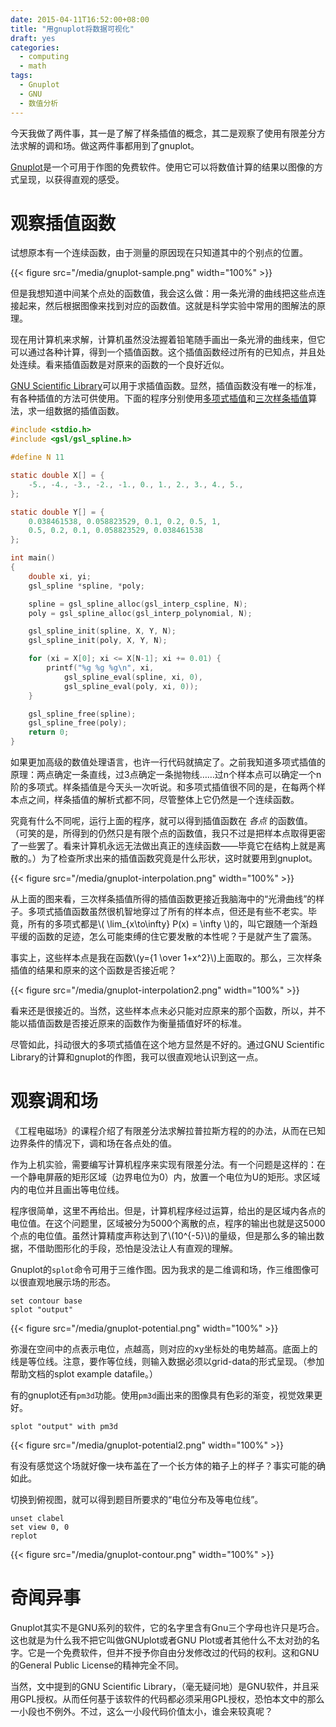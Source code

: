 ```yaml
---
date: 2015-04-11T16:52:00+08:00
title: "用gnuplot将数据可视化"
draft: yes
categories:
  - computing
  - math
tags:
  - Gnuplot
  - GNU
  - 数值分析
---
```


今天我做了两件事，其一是了解了样条插值的概念，其二是观察了使用有限差分方法求解的调和场。做这两件事都用到了gnuplot。

[Gnuplot](http://www.gnuplot.info/)是一个可用于作图的免费软件。使用它可以将数值计算的结果以图像的方式呈现，以获得直观的感受。

# 观察插值函数

试想原本有一个连续函数，由于测量的原因现在只知道其中的个别点的位置。

{{< figure src="/media/gnuplot-sample.png" width="100%" >}}

但是我想知道中间某个点处的函数值，我会这么做：用一条光滑的曲线把这些点连接起来，然后根据图像来找到对应的函数值。这就是科学实验中常用的图解法的原理。

<!--more-->

现在用计算机来求解，计算机虽然没法握着铅笔随手画出一条光滑的曲线来，但它可以通过各种计算，得到一个插值函数。这个插值函数经过所有的已知点，并且处处连续。看来插值函数是对原来的函数的一个良好近似。

[GNU Scientific Library](http://www.gnu.org/software/gsl/)可以用于求插值函数。显然，插值函数没有唯一的标准，有各种插值的方法可供使用。下面的程序分别使用[多项式插值](http://zh.wikipedia.org/zh-cn/%E5%A4%9A%E9%A1%B9%E5%BC%8F%E6%8F%92%E5%80%BC)和[三次样条插值](http://zh.wikipedia.org/wiki/%E6%A0%B7%E6%9D%A1%E6%8F%92%E5%80%BC#.E4.B8.89.E6.AC.A1.E6.A0.B7.E6.9D.A1.E6.8F.92.E5.80.BC)算法，求一组数据的插值函数。

```c
#include <stdio.h>
#include <gsl/gsl_spline.h>

#define N 11

static double X[] = {
	-5., -4., -3., -2., -1., 0., 1., 2., 3., 4., 5.,
};

static double Y[] = {
	0.038461538, 0.058823529, 0.1, 0.2, 0.5, 1,
	0.5, 0.2, 0.1, 0.058823529, 0.038461538
};

int main()
{
	double xi, yi;
	gsl_spline *spline, *poly;

	spline = gsl_spline_alloc(gsl_interp_cspline, N);
	poly = gsl_spline_alloc(gsl_interp_polynomial, N);

	gsl_spline_init(spline, X, Y, N);
	gsl_spline_init(poly, X, Y, N);

	for (xi = X[0]; xi <= X[N-1]; xi += 0.01) {
		printf("%g %g %g\n", xi,
			gsl_spline_eval(spline, xi, 0),
			gsl_spline_eval(poly, xi, 0));
	}

	gsl_spline_free(spline);
	gsl_spline_free(poly);
	return 0;
}
```

如果更加高级的数值处理语言，也许一行代码就搞定了。之前我知道多项式插值的原理：两点确定一条直线，过3点确定一条抛物线……过n个样本点可以确定一个n阶的多项式。样条插值是今天头一次听说。和多项式插值很不同的是，在每两个样本点之间，样条插值的解析式都不同，尽管整体上它仍然是一个连续函数。

究竟有什么不同呢，运行上面的程序，就可以得到插值函数在 *各点* 的函数值。（可笑的是，所得到的仍然只是有限个点的函数值，我只不过是把样本点取得更密了一些罢了。看来计算机永远无法做出真正的连续函数——毕竟它在结构上就是离散的。）为了检查所求出来的插值函数究竟是什么形状，这时就要用到gnuplot。

{{< figure src="/media/gnuplot-interpolation.png" width="100%" >}}

从上面的图来看，三次样条插值所得的插值函数更接近我脑海中的“光滑曲线”的样子。多项式插值函数虽然很机智地穿过了所有的样本点，但还是有些不老实。毕竟，所有的多项式都是\\( \lim\_{x\to\infty} P(x) = \infty \\)的，叫它跟随一个渐趋平缓的函数的足迹，怎么可能束缚的住它要发散的本性呢？于是就产生了震荡。

事实上，这些样本点是我在函数\\(y={1 \over 1+x^2}\\)上面取的。那么，三次样条插值的结果和原来的这个函数是否接近呢？

{{< figure src="/media/gnuplot-interpolation2.png" width="100%" >}}

看来还是很接近的。当然，这些样本点未必只能对应原来的那个函数，所以，并不能以插值函数是否接近原来的函数作为衡量插值好坏的标准。

尽管如此，抖动很大的多项式插值在这个地方显然是不好的。通过GNU Scientific Library的计算和gnuplot的作图，我可以很直观地认识到这一点。

# 观察调和场

《工程电磁场》的课程介绍了有限差分法求解拉普拉斯方程的的办法，从而在已知边界条件的情况下，调和场在各点处的值。

作为上机实验，需要编写计算机程序来实现有限差分法。有一个问题是这样的：在一个静电屏蔽的矩形区域（边界电位为0）内，放置一个电位为U的矩形。求区域内的电位并且画出等电位线。

程序很简单，这里不再给出。但是，计算机程序经过运算，给出的是区域内各点的电位值。在这个问题里，区域被分为5000个离散的点，程序的输出也就是这5000个点的电位值。虽然计算精度声称达到了\\(10^{-5}\\)的量级，但是那么多的输出数据，不借助图形化的手段，恐怕是没法让人有直观的理解。

Gnuplot的```splot```命令可用于三维作图。因为我求的是二维调和场，作三维图像可以很直观地展示场的形态。

```
set contour base
splot "output"
```

{{< figure src="/media/gnuplot-potential.png" width="100%" >}}

弥漫在空间中的点表示电位，点越高，则对应的xy坐标处的电势越高。底面上的线是等位线。注意，要作等位线，则输入数据必须以grid-data的形式呈现。（参加帮助文档的splot example datafile。）

有的gnuplot还有```pm3d```功能。使用```pm3d```画出来的图像具有色彩的渐变，视觉效果更好。

```
splot "output" with pm3d
```

{{< figure src="/media/gnuplot-potential2.png" width="100%" >}}

有没有感觉这个场就好像一块布盖在了一个长方体的箱子上的样子？事实可能的确如此。

切换到俯视图，就可以得到题目所要求的“电位分布及等电位线”。

```
unset clabel
set view 0, 0
replot
```

{{< figure src="/media/gnuplot-contour.png" width="100%" >}}

# 奇闻异事

Gnuplot其实不是GNU系列的软件，它的名字里含有Gnu三个字母也许只是巧合。这也就是为什么我不把它叫做GNUplot或者GNU Plot或者其他什么不太对劲的名字。它是一个免费软件，但并不授予你自由分发修改过的代码的权利。这和GNU的General Public License的精神完全不同。

当然，文中提到的GNU Scientific Library，（毫无疑问地）是GNU软件，并且采用GPL授权。从而任何基于该软件的代码都必须采用GPL授权，恐怕本文中的那么一小段也不例外。不过，这么一小段代码价值太小，谁会来较真呢？
